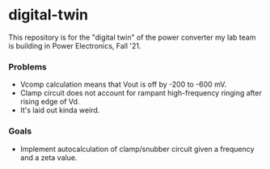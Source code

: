 # digital-twin
This repository is for the "digital twin" of the power converter my lab team is building in Power Electronics, Fall '21.

### Problems
- Vcomp calculation means that Vout is off by -200 to -600 mV.
- Clamp circuit does not account for rampant high-frequency ringing after rising edge of Vd.
- It's laid out kinda weird.

### Goals
- Implement autocalculation of clamp/snubber circuit given a frequency and a zeta value.
